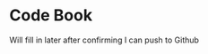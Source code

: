 Code Book
========================================================
Will fill in later after confirming I can push to Github